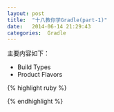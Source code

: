 ```yaml
---
layout: post
title:  "十八教你学Gradle(part-1)"
date:   2014-06-14 21:29:43
categories:  Gradle
---
```

主要内容如下：
* Build Types
* Product Flavors

{% highlight ruby %}

{% endhighlight %}

